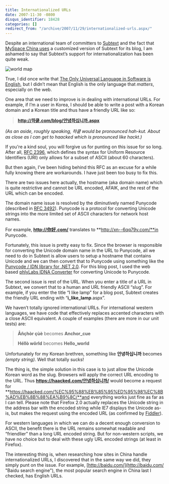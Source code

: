 ```yaml
---
title: Internationalized URLs
date: 2007-11-30 -0800
disqus_identifier: 18428
categories: []
redirect_from: "/archive/2007/11/29/internationalized-urls.aspx/"
---
```


Despite an international team of committers to
[Subtext](http://subtextproject.com/ "SubtextProject.com") and the fact
that [MySpace China
uses](https://haacked.com/archive/2007/10/29/subtext-powers-myspace-china-blogs.aspx "MySpace China Blogs Powered By Subtext")
a customized version of Subtext for its blog, I am ashamed to say that
Subtext’s support for internationalization has been quite weak.

![world
map](https://haacked.com/images/haacked_com/WindowsLiveWriter/InternationalizedURLs_604/world-map_3.jpg)

True, I did once write that [The Only Universal Language in Software is
English](https://haacked.com/archive/2007/05/28/the-only-universal-language-in-software-is-english.aspx "English is lingua franca of software development"),
but I didn’t mean that English is the only language that *matters*,
especially on the web.

One area that we need to improve is in dealing with international URLs.
For example, if I’m a user in Korea, I should be able to write a post
with a Korean domain and a Korean title and thus have a friendly URL
like so:

> **http://하쿹.com/blog/안녕하십니까.aspx**

*(As an aside, roughly speaking, 하쿹 would be pronounced hah-kut. About
as close as I can get to haacked which is pronounced like hackt.)*

If you're a kind soul, you will forgive us for punting on this issue for
so long. After all, [RFC
2396](ftp://ftp.isi.edu/in-notes/rfc2396.txt "RFC 2396 URI"), which
defines the syntax for Uniform Resource Identifiers (URI) only allows
for a subset of ASCII (about 60 characters).

But then again, I’ve been hiding behind this RFC as an excuse for a
while fully knowing there are workarounds. I have just been too busy to
fix this.

There are two issues here actually, the hostname (aka domain name) which
is quite restrictive and cannot be URL encoded, AFAIK, and the rest of
the URL which can be encoded.

The domain name issue is resolved by the diminutively named Punycode
(described in [RFC
3492](http://www.ietf.org/rfc/rfc3492.txt "Punycode: A bootstring encoding of unicode for IDNA")).
Punycode is a protocol for converting Unicode strings into the more
limited set of ASCII characters for network host names.

For example, **http://你好.com/** translates to
**http://xn--6qq79v.com/**in Punycode.

Fortunately, this issue is pretty easy to fix. Since the browser is
responsible for converting the Unicode domain name in the URL to
Punycode, all we need to do in Subtext is allow users to setup a
hostname that contains Unicode and we can then convert that to Punycode
using something like the [Punycode / IDN library for .NET
2.0](http://www.simpledns.com/kb.aspx?kbid=1190 ".NET library for converting hostnames to punycode").
For this blog post, I used the web based [phlyLabs IDNA
Converter](http://idnaconv.phlymail.de/ "Punycode converter") for
converting Unicode to Punycode.

The second issue is rest of the URL. When you enter a title of a URL in
Subtext, we convert that to a human and URL friendly ASCII “slug”. For
example, if you enter the title “I like lamp” for a blog post, Subtext
creates the friendly URL ending with “**i\_like\_lamp**.aspx”.

We haven’t totally ignored international URLs. For international western
languages, we have code that effectively replaces accented characters
with a close ASCII equivalent. A couple of examples (there are more in
our unit tests) are:

> **Åñçhòr çùè** becomes **Anchor\_cue**
>
> **Héllò wörld** becomes **Hello\_world**

Unfortunately for my Korean brethren, something like **안녕하십니까**
becomes *(empty string)*. Well that totally sucks!

The thing is, the simple solution in this case is to just allow the
Unicode Korean word as the slug. Browsers will apply the correct URL
encoding to the URL. Thus **https://haacked.com/안녕하십니까/** would
become a request for
**https://haacked.com/%EC%95%88%EB%85%95%ED%95%98%EC%8B%AD%EB%8B%88%EA%B9%8C/**and
everything works just fine as far as I can tell. Please note that
Firefox 2.0 actually replaces the Unicode string in the address bar with
the encoded string while IE7 displays the Unicode as-is, but makes the
request using the encoded URL (as confirmed by
[Fiddler](http://www.fiddlertool.com/fiddler/ "Fiddler")).

For western languages in which we can do a decent enough conversion to
ASCII, the benefit there is the URL remains somewhat readable and
“friendlier” than a long URL encoded string. But for non-western
scripts, we have no choice but to deal with these ugly URL encoded
strings (at least in Firefox).

The interesting thing is, when researching how sites in China handle
internationalized URLs, I discovered that in the same way we did, they
simply punt on the issue. For example,
[http://baidu.com/](http://baidu.com/ "Baidu search engine"), the most
popular search engine in China last I checked, has English URLs.

